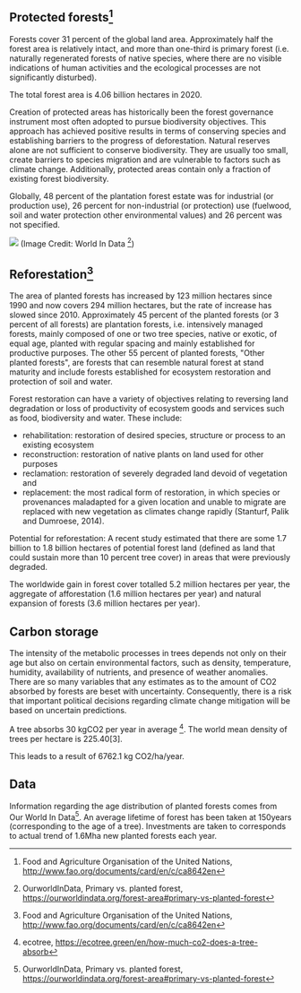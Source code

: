 ## Protected forests[^1]

Forests cover 31 percent of the global land area. Approximately half the forest area is relatively intact, and more than one-third is primary forest (i.e. naturally regenerated forests of native species, where there are no visible indications of human activities and the ecological processes are not significantly disturbed).

The total forest area is 4.06 billion hectares in 2020.

Creation of protected areas has historically been the forest governance instrument most often adopted to pursue biodiversity objectives. This approach has achieved positive results in terms of conserving species and establishing barriers to the progress of deforestation.
Natural reserves alone are not sufficient to conserve biodiversity. They are usually too small, create barriers to species migration and are vulnerable to factors such as climate change. Additionally, protected areas contain only a fraction of existing forest biodiversity.

Globally, 48 percent of the plantation forest estate was for industrial (or production use), 26 percent for non-industrial (or protection) use (fuelwood, soil and water protection other environmental values) and 26 percent was not specified.

![](global_forests_evolution.png)
(Image Credit: World In Data [^4])

## Reforestation[^1]

The area of planted forests has increased by 123 million hectares since 1990 and now covers 294 million hectares, but the rate of increase has slowed since 2010. Approximately 45 percent of the planted forests (or 3 percent of all forests) are plantation forests, i.e. intensively managed forests, mainly composed of one or two tree species, native or exotic, of equal age, planted with regular spacing and mainly established for productive purposes. The other 55 percent of planted forests, "Other planted forests", are forests that can resemble natural forest at stand maturity and include forests established for ecosystem restoration and protection of soil and water.

Forest restoration can have a variety of objectives relating to reversing land degradation or loss of productivity of ecosystem goods and services such as food, biodiversity and water. These include:
- rehabilitation: restoration of desired species, structure or process to an existing ecosystem
- reconstruction: restoration of native plants on land used for other purposes
- reclamation: restoration of severely degraded land devoid of vegetation and
- replacement: the most radical form of restoration, in which species or provenances maladapted for a given location and unable to migrate are replaced with new vegetation as climates change rapidly (Stanturf, Palik and Dumroese, 2014).

Potential for reforestation:
A recent study estimated that there are some 1.7 billion to 1.8 billion hectares of potential forest land (defined as land that could sustain more than 10 percent tree cover) in areas that were previously degraded.

The worldwide gain in forest cover totalled 5.2 million hectares per year, the aggregate of afforestation (1.6 million hectares per year) and natural expansion of forests (3.6 million hectares per year).

## Carbon storage

The intensity of the metabolic processes in trees depends not only on their age but also on certain environmental factors, such as density, temperature, humidity, availability of nutrients, and presence of weather anomalies. There are so many variables that any estimates as to the amount of CO2 absorbed by forests are beset with uncertainty. Consequently, there is a risk that important political decisions regarding climate change mitigation will be based on uncertain predictions.

A tree absorbs 30 kgCO2 per year in average [^2].
The world mean density of trees per hectare is 225.40[3].

This leads to a result of 6762.1 kg CO2/ha/year.

## Data
Information regarding the age distribution of planted forests comes from Our World In Data[^4]. An average lifetime of forest has been taken at 150years (corresponding to the age of a tree).
Investments are taken to corresponds to actual trend of 1.6Mha new planted forests each year.



[^1]: Food and Agriculture Organisation of the United Nations, http://www.fao.org/documents/card/en/c/ca8642en
[^2]: ecotree, https://ecotree.green/en/how-much-co2-does-a-tree-absorb
[^3]: OurworldInData, Number of trees per km2, 2014, https://ourworldindata.org/grapher/number-of-trees-per-km?tab=chart&country=World+%28mean%29~FRA~RUS~USA
[^4]: OurworldInData, Primary vs. planted forest, https://ourworldindata.org/forest-area#primary-vs-planted-forest
